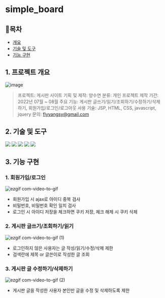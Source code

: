 # simple_board

## 📘목차
- [개요](#1-프로젝트-개요)
- [기술 및 도구](#2-기술-및-도구)
- [기능 구현](#3-기능-구현)

## 1. 프로젝트 개요
![image](https://github.com/Muggle-1133/simple_board/assets/97649633/268468ac-0a58-486c-92a5-e13c79faad84)
> 프로젝트: 게시판 사이트
> 기획 및 제작: 양수연
> 분류: 개인 프로젝트
> 제작 기간: 2022년 07월 ~ 08월
> 주요 기능: 게시판 글쓰기/읽기/조회하기/수정하기/삭제하기, 회원가입/로그인/로그아웃
> 사용 기술: JSP, HTML, CSS, javascript, jquery
> 문의: flyyangsy@gmail.com

## 2. 기술 및 도구
<img src="https://img.shields.io/badge/java-007396?style=for-the-badge&logo=java&logoColor=white"> <img src="https://img.shields.io/badge/html5-E34F26?style=for-the-badge&logo=html5&logoColor=white"> <img src="https://img.shields.io/badge/css-1572B6?style=for-the-badge&logo=css3&logoColor=white"> <img src="https://img.shields.io/badge/javascript-F7DF1E?style=for-the-badge&logo=javascript&logoColor=black"> <img src="https://img.shields.io/badge/jquery-0769AD?style=for-the-badge&logo=jquery&logoColor=white">

## 3. 기능 구현
### 1. 회원가입/로그인
![ezgif com-video-to-gif](https://github.com/Muggle-1133/simple_board/assets/97649633/9c018309-a5bf-4fd7-bad0-03211a9f92f1)
- 회원가입 시 ajax로 아이디 중복 검사
- 비밀번호, 비밀번호 확인 일치 검사
- 로그인 시 아이디 저장을 체크하면 쿠키 저장, 체크 해제 시 쿠키 삭제

### 2. 게시판 글쓰기/조회하기/읽기
![ezgif com-video-to-gif (1)](https://github.com/Muggle-1133/simple_board/assets/97649633/cbc5582c-ca5d-4eb5-9a8b-6914b128996b)
- 로그인하지 않은 사용자는 글 작성/읽기/수정/삭제 제한
- 검색란에 제목 or 글쓴이로 작성한 글 조회

### 3. 게시판 글 수정하기/삭제하기
![ezgif com-video-to-gif (2)](https://github.com/Muggle-1133/simple_board/assets/97649633/ef5b3670-3bf2-432b-bc4d-67b914dc6dec)
- 게시판 글을 작성한 사용자 본인만 글을 수정 및 삭제하도록 제한

